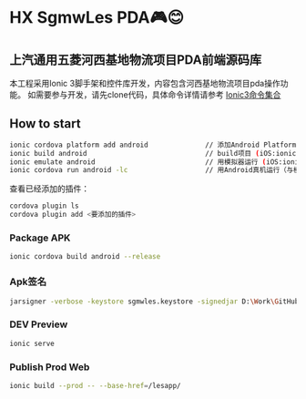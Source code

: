 # HX SgmwLes PDA🎮😊

## 上汽通用五菱河西基地物流项目PDA前端源码库

本工程采用Ionic 3脚手架和控件库开发，内容包含河西基地物流项目pda操作功能。
如需要参与开发，请先clone代码，具体命令详情请参考
[Ionic3命令集合](https://ionicframework.com/docs/v3/cli/commands.html)

## How to start

```Bash
ionic cordova platform add android              // 添加Android Platform （iOS:ionic platform add ios）
ionic build android                             // build项目 (iOS:ionic build ios)  
ionic emulate android                           // 用模拟器运行 (iOS:ionic emulate ios)  
ionic cordova run android -lc                   // 用Android真机运行（与模拟器二选一就好啦~~）
```

查看已经添加的插件：

```Bash
cordova plugin ls
cordova plugin add <要添加的插件>
```

### Package APK

```Bash
ionic cordova build android --release
```

### Apk签名

```Bash
jarsigner -verbose -keystore sgmwles.keystore -signedjar D:\Work\GitHub\SgmwLes\platforms\android\app\build\outputs\apk\release\smgwles.release.apk D:\Work\GitHub\SgmwLes\platforms\android\app\build\outputs\apk\release\app-release-unsigned.apk sgmwles.keystore
```

### DEV Preview

```Bash
ionic serve
```

### Publish Prod Web

```Bash
ionic build --prod -- --base-href=/lesapp/
```
